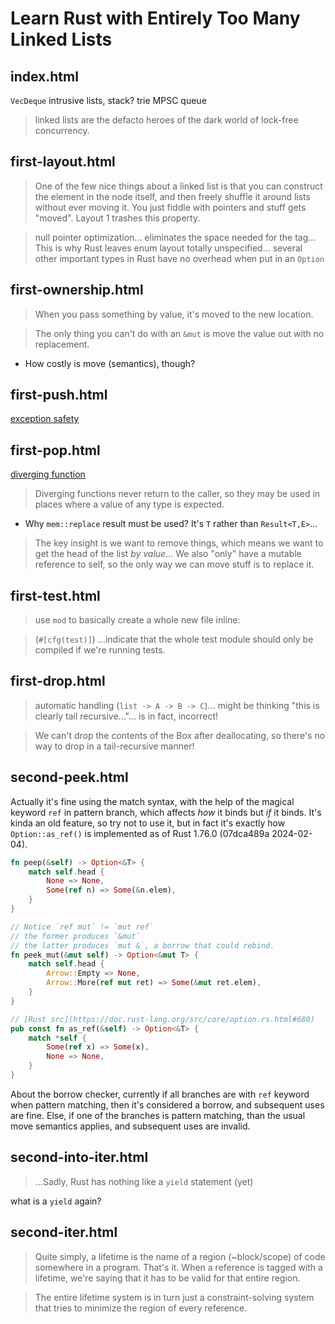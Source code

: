 # Learn Rust with Entirely Too Many Linked Lists

## index.html

`VecDeque`
intrusive lists, stack?
trie
MPSC queue

> linked lists are the defacto heroes of the dark world of lock-free concurrency.

## first-layout.html

> One of the few nice things about a linked list is that you can construct the element in the node itself, and then freely shuffle it around lists without ever moving it. You just fiddle with pointers and stuff gets "moved". Layout 1 trashes this property.

> null pointer optimization... eliminates the space needed for the tag... This is why Rust leaves enum layout totally unspecified... several other important types in Rust have no overhead when put in an `Option`

## first-ownership.html

> When you pass something by value, it's moved to the new location.

> The only thing you can't do with an `&mut` is move the value out with no replacement.

- How costly is move (semantics), though?

## first-push.html

[exception safety](https://doc.rust-lang.org/nightly/nomicon/exception-safety.html)

## first-pop.html

[diverging function](https://doc.rust-lang.org/nightly/book/ch19-04-advanced-types.html#the-never-type-that-never-returns)

> Diverging functions never return to the caller, so they may be used in places where a value of any type is expected. 

- Why `mem::replace` result must be used? It's `T` rather than `Result<T,E>`...

> The key insight is we want to remove things, which means we want to get the head of the list _by value_... We also "only" have a mutable reference to self, so the only way we can move stuff is to replace it.

## first-test.html

> use `mod` to basically create a whole new file inline:

> (`#[cfg(test)]`) ...indicate that the whole test module should only be compiled if we're running tests. 

## first-drop.html

> automatic handling (`list -> A -> B -> C`)... might be thinking "this is clearly tail recursive..."... is in fact, incorrect!

> We can't drop the contents of the Box after deallocating, so there's no way to drop in a tail-recursive manner!

## second-peek.html

Actually it's fine using the match syntax, with the help of the magical keyword `ref` in pattern branch, which affects _how_ it binds but _if_ it binds. It's kinda an old feature, so try not to use it, but in fact it's exactly how `Option::as_ref()` is implemented as of Rust 1.76.0 (07dca489a 2024-02-04).

``` rust
fn peep(&self) -> Option<&T> {
    match self.head {
        None => None,
        Some(ref n) => Some(&n.elem),
    }
}
```

``` rust
// Notice `ref mut` != `mut ref`
// the former produces `&mut`
// the latter produces `mut &`, a borrow that could rebind.
fn peek_mut(&mut self) -> Option<&mut T> {
    match self.head {
        Arrow::Empty => None,
        Arrow::More(ref mut ret) => Some(&mut ret.elem),
    }
}
```

``` rust
// [Rust src](https://doc.rust-lang.org/src/core/option.rs.html#680)
pub const fn as_ref(&self) -> Option<&T> {
    match *self {
        Some(ref x) => Some(x),
        None => None,
    }
}
```

About the borrow checker, currently if all branches are with `ref` keyword when pattern matching, then it's considered a borrow, and subsequent uses are fine. Else, if one of the branches is pattern matching, than the usual move semantics applies, and subsequent uses are invalid.

## second-into-iter.html

> ...Sadly, Rust has nothing like a `yield` statement (yet)

what is a `yield` again?

## second-iter.html

> Quite simply, a lifetime is the name of a region (~block/scope) of code somewhere in a program. That's it. When a reference is tagged with a lifetime, we're saying that it has to be valid for that entire region.

> The entire lifetime system is in turn just a constraint-solving system that tries to minimize the region of every reference.
